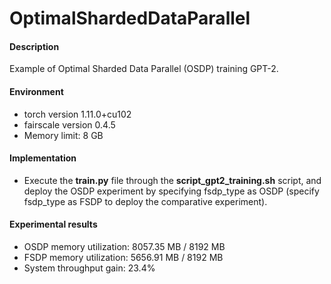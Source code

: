 # OptimalShardedDataParallel

#### Description

Example of Optimal Sharded Data Parallel (OSDP) training GPT-2.

#### Environment

- torch version 1.11.0+cu102
- fairscale version 0.4.5
- Memory limit: 8 GB

#### Implementation

- Execute the  **train.py**  file through the  **script_gpt2_training.sh**  script, and deploy the OSDP experiment by specifying fsdp_type as OSDP (specify fsdp_type as FSDP to deploy the comparative experiment).

#### Experimental results

- OSDP memory utilization: 8057.35 MB / 8192 MB
- FSDP memory utilization: 5656.91 MB / 8192 MB
- System throughput gain: 23.4%

